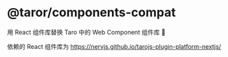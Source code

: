 # @taror/components-compat

用 React 组件库替换 Taro 中的 Web Component 组件库 🤟

依赖的 React 组件库为 https://nervjs.github.io/tarojs-plugin-platform-nextjs/
